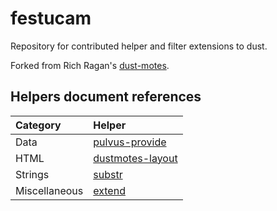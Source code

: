 # festucam

Repository for contributed helper and filter extensions to dust.

Forked from Rich Ragan's [dust-motes](https://github.com/rragan/dust-motes).

## Helpers document references

|Category|Helper|
|:---|:---|
|Data|[pulvus-provide](src/helpers/data/provide)|
|HTML|[dustmotes-layout](src/helpers/html/layout)|
|Strings|[substr](src/helpers/strings/substr)|
|Miscellaneous|[extend](src/helpers/miscellaneous/extend)|
